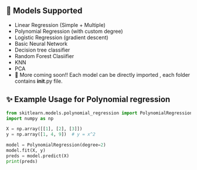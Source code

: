 ## 📘 Models Supported

- Linear Regression (Simple + Multiple)
- Polynomial Regression (with custom degree)
- Logistic Regression (gradient descent)
- Basic Neural Network 
- Decision tree classifier
- Random Forest Clasiifier
- KNN
- PCA
- 🚧 More coming soon!!
Each model can be directly imported , each folder contains __init__.py file.
## ✨ Example Usage for Polynomial regression

```python
from skitlearn.models.polynomial_regression import PolynomialRegression
import numpy as np

X = np.array([[1], [2], [3]])
y = np.array([1, 4, 9])  # y = x^2

model = PolynomialRegression(degree=2)
model.fit(X, y)
preds = model.predict(X)
print(preds)

